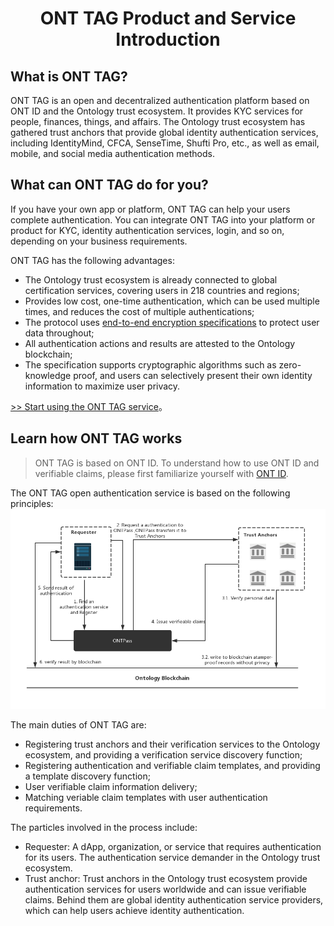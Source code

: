 ﻿<h1 align="center">ONT TAG Product and Service Introduction </h1>

## What is ONT TAG?

ONT TAG is an open and decentralized authentication platform based on ONT ID and the Ontology trust ecosystem. It provides KYC services for people, finances, things, and affairs. The Ontology trust ecosystem has gathered trust anchors that provide global identity authentication services, including IdentityMind, CFCA, SenseTime, Shufti Pro, etc., as well as email, mobile, and social media authentication methods.

## What can ONT TAG do for you?

If you have your own app or platform, ONT TAG can help your users complete authentication. You can integrate ONT TAG into your platform or product for KYC, identity authentication services, login, and so on, depending on your business requirements.

ONT TAG has the following advantages:

* The Ontology trust ecosystem is already connected to global certification services, covering users in 218 countries and regions;
* Provides low cost, one-time authentication, which can be used multiple times, and reduces the cost of multiple authentications;
* The protocol uses [end-to-end encryption specifications](https://github.com/ontio/ontology-DID/blob/master/docs/en/end-to-end-encryption.md) to protect user data throughout;
* All authentication actions and results are attested to the Ontology blockchain;
* The specification supports cryptographic algorithms such as zero-knowledge proof, and users can selectively present their own identity information to maximize user privacy.

[>> Start using the ONT TAG service](auth.md)。


## Learn how ONT TAG works

> ONT TAG is based on ONT ID. To understand how to use ONT ID and verifiable claims, please first familiarize yourself with [ONT ID](https://docs.ont.io/ontology-elements/ontid).

The ONT TAG open authentication service is based on the following principles:
![](img/5a5fff53e4b0abe85d5e3e5f.png)

The main duties of ONT TAG are:
* Registering trust anchors and their verification services to the Ontology ecosystem, and providing a verification service discovery function;
* Registering authentication and verifiable claim templates, and providing a template discovery function;
* User verifiable claim information delivery;
* Matching veriable claim templates with user authentication requirements.

The particles involved in the process include:
* Requester: A dApp, organization, or service that requires authentication for its users. The authentication service demander in the Ontology trust ecosystem.
* Trust anchor: Trust anchors in the Ontology trust ecosystem provide authentication services for users worldwide and can issue verifiable claims. Behind them are global identity authentication service providers, which can help users achieve identity authentication.
